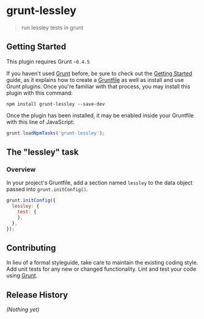 # grunt-lessley

> run lessley tests in grunt

## Getting Started
This plugin requires Grunt `~0.4.5`

If you haven't used [Grunt](http://gruntjs.com/) before, be sure to check out the [Getting Started](http://gruntjs.com/getting-started) guide, as it explains how to create a [Gruntfile](http://gruntjs.com/sample-gruntfile) as well as install and use Grunt plugins. Once you're familiar with that process, you may install this plugin with this command:

```shell
npm install grunt-lessley --save-dev
```

Once the plugin has been installed, it may be enabled inside your Gruntfile with this line of JavaScript:

```js
grunt.loadNpmTasks('grunt-lessley');
```

## The "lessley" task

### Overview
In your project's Gruntfile, add a section named `lessley` to the data object passed into `grunt.initConfig()`.

```js
grunt.initConfig({
  lessley: {
    test: {
    },
  },
});
```



## Contributing
In lieu of a formal styleguide, take care to maintain the existing coding style. Add unit tests for any new or changed functionality. Lint and test your code using [Grunt](http://gruntjs.com/).

## Release History
_(Nothing yet)_
